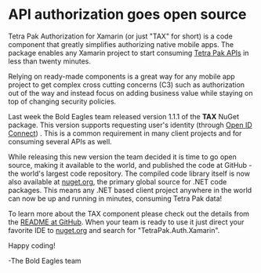 # API authorization goes open source

Tetra Pak Authorization for Xamarin (or just "TAX" for short) is a code component that greatly simplifies authorizing native mobile apps. The package enables any Xamarin project to start consuming [Tetra Pak APIs][tetra-pak-developer-portal] in less than twenty minutes.

Relying on ready-made components is a great way for any mobile app project to get complex cross cutting concerns (C3) such as authorization out of the way and instead focus on adding business value while staying on top of changing security policies.

Last week the Bold Eagles team released version 1.1.1 of the **TAX** NuGet package. This version supports requesting user's identity (through [Open ID Connect][OIDC]) . This is a common requirement in many client projects and for consuming several APIs as well.

While releasing this new version the team decided it is time to go open source, making it available to the world, and published the code at GitHub - the world's largest code repository. The compiled code library itself is now also available at [nuget.org][NuGet], the primary global source for .NET code packages. This means any .NET based client project anywhere in the world can now be up and running in minutes, consuming Tetra Pak data!

To learn more about the TAX component please check out the details from the [README at GitHub][readme]. When your team is ready to use it just direct your favorite IDE to [nuget.org][NuGet] and search for "TetraPak.Auth.Xamarin".

Happy coding!

-The Bold Eagles team

[NuGet]: https://nuget.org
[OIDC]: https://openid.net/connect/
[readme]: https://github.com/Tetra-Pak-APIs/TetraPak.Auth.Xamarin
[tetra-pak-developer-portal]: https://developer.TetraPak.com